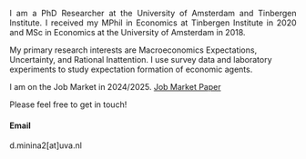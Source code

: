 
<p align= "justify"> I am a PhD Researcher at the University of Amsterdam and Tinbergen Institute. I received my MPhil in Economics at Tinbergen Institute in 2020 and MSc in Economics at the University of Amsterdam in 2018.

My primary research interests are Macroeconomics Expectations, Uncertainty, and Rational Inattention. I use survey data and laboratory experiments to study expectation formation of economic agents.
      				</p>
          <p align= "justify">
         I am on the Job Market in 2024/2025. <a href="contents/2024_10_InflationPerceptionsExpectation_JM.pdf">Job Market Paper</a>
	   		 	</p>
    			  	<p>
      		  	Please feel free to get in touch!
				</p>

#### Email
d.minina2[at]uva.nl


